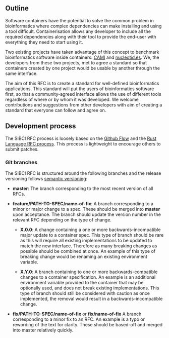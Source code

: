 ## Outline

Software containers have the potential to solve the common problem in
bioinformatics where complex dependencies can make installing and using a tool
difficult. Containerisation allows any developer to include all the required
dependencies along with their tool to provide the end-user with everything they
need to start using it.

Two existing projects have taken advantage of this concept to benchmark
bioinformatics software inside containers: [CAMI](http://cami-challenge.org/)
and [nucleotid.es](http://nucleotid.es). We, the developers from these two
projects, met to agree a standard so that containers created by one project
would be usable by another through the same interface.

The aim of this RFC is to create a standard for well-defined bioinformatics
applications. This standard will put the users of bioinformatics software
first, so that a community-agreed interface allows the use of different tools
regardless of where or by whom it was developed. We welcome contributions and
suggestions from other developers with aim of creating a standard that everyone
can follow and agree on.

## Development process

The SIBCI RFC process is loosely based on the [Github
Flow](https://guides.github.com/introduction/flow/index.html) and the [Rust
Language RFC process](https://github.com/rust-lang/rfcs). This process is
lightweight to encourage others to submit patches.

### Git branches

The SIBCI RFC is structured around the following branches and the release
versioning follows [semantic versioning](http://semver.org):

  * **master**: The branch corresponding to the most recent version of all
    RFCs.

  * **feature/PATH-TO-SPEC/name-of-fix**: A branch corresponding to a minor or
    major change to a spec. These should be merged into **master** upon
    acceptance. The branch should update the version number in the relevant RFC
    depending on the type of change.

    * **X.0.0**: A change containing a one or more backwards-incompatible major
      update to a container spec. This type of branch should be rare as this
      will require all existing implementations to be updated to match the new
      interface. Therefore as many breaking changes as possible should be
      combined at once. An example of this type of breaking change would be
      renaming an existing environment variable.

    * **X.Y.0**: A branch containing to one or more backwards-compatible
      changes to a container specification. An example is an additional
      environment variable provided to the container that may be optionally
      used, and does not break existing implementations. This type of branch
      should still be considered with caution as once implemented, the removal
      would result in a backwards-incompatible change.

  * **fix/PATH-TO-SPEC/name-of-fix** or **fix/name-of-fix** A branch
    corresponding to a minor fix to an RFC. An example is a typo or rewording
    of the text for clarity. These should be based-off and merged into master
    relatively quickly.
